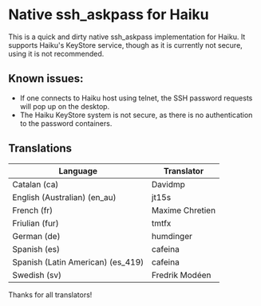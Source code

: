 # Native ssh_askpass for Haiku

This is a quick and dirty native ssh_askpass implementation for Haiku. It supports Haiku's KeyStore service, though as it is currently not secure, using it is not recommended. 

## Known issues:
- If one connects to Haiku host using telnet, the SSH password requests will pop up on the desktop.
- The Haiku KeyStore system is not secure, as there is no authentication to the password containers. 

## Translations
|Language|Translator|
|--------|---------|
|Catalan (ca)|Davidmp|
|English (Australian) (en_au)|jt15s|
|French (fr)|Maxime Chretien|
|Friulian (fur)|tmtfx|
|German (de)|humdinger|
|Spanish (es)|cafeina|
|Spanish (Latin American) (es_419)|cafeina|
|Swedish (sv)|Fredrik Modéen|

Thanks for all translators!
